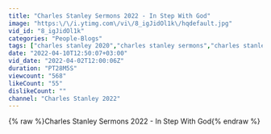 ```yaml
---
title: "Charles Stanley Sermons 2022 - In Step With God"
image: "https:\/\/i.ytimg.com\/vi\/8_igJidOl1k\/hqdefault.jpg"
vid_id: "8_igJidOl1k"
categories: "People-Blogs"
tags: ["charles stanley 2020","charles stanley sermons","charles stanley sermons 2020"]
date: "2022-04-10T12:50:07+03:00"
vid_date: "2022-04-02T12:00:06Z"
duration: "PT28M5S"
viewcount: "568"
likeCount: "55"
dislikeCount: ""
channel: "Charles Stanley 2022"
---
```

{% raw %}Charles Stanley Sermons 2022 - In Step With God{% endraw %}
